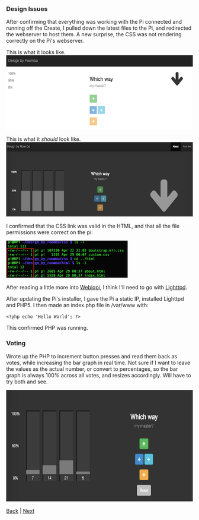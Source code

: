 ### Design Issues

After confirming that everything was working with the Pi connected and running off the Create, I pulled down the latest files to the Pi, and redirected the webserver to host them. A new surprise, the CSS was not rendering correctly on the Pi's webserver.

This is what it looks like.<br>
<a href="img/nonworking_css.png"><img src="img/nonworking_css.png" height="200"></a>

This is what it <em>should</em> look like.<br>
<a href="img/working_css.png"><img src="img/working_css.png" height="200"></a>

I confirmed that the CSS link was valid in the HTML, and that all the file permissions were correct on the pi:

<img src="img/file_permissions.png" height="100">

After reading a little more into <a href="https://code.google.com/p/webiopi/">Webiopi</a>, I think I'll need to go with <a href="http://www.penguintutor.com/linux/light-webserver">Lighttpd</a>.

After updating the Pi's installer, I gave the Pi a static IP, installed Lighttpd and PHP5. I then made an index.php file in /var/www with:

    <?php echo 'Hello World'; ?>
    
This confirmed PHP was running.

### Voting

Wrote up the PHP to increment button presses and read them back as votes, while increasing the bar graph in real time. Not sure if I want to leave the values as the actual number, or convert to percentages, so the bar graph is always 100% across all votes, and resizes accordingly. Will have to try both and see.

<a href="img/voting.png"><img src="img/voting.png" height="300"></a>

[Back](27.md) | [Next](29.md)
